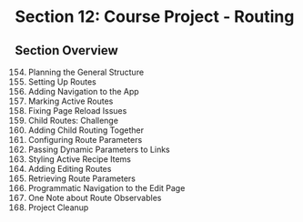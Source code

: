 # Section 12: Course Project - Routing

## Section Overview

154. Planning the General Structure
155. Setting Up Routes
156. Adding Navigation to the App
157. Marking Active Routes
158. Fixing Page Reload Issues
159. Child Routes: Challenge
160. Adding Child Routing Together
161. Configuring Route Parameters
162. Passing Dynamic Parameters to Links
163. Styling Active Recipe Items
164. Adding Editing Routes
165. Retrieving Route Parameters
166. Programmatic Navigation to the Edit Page
167. One Note about Route Observables
168. Project Cleanup
